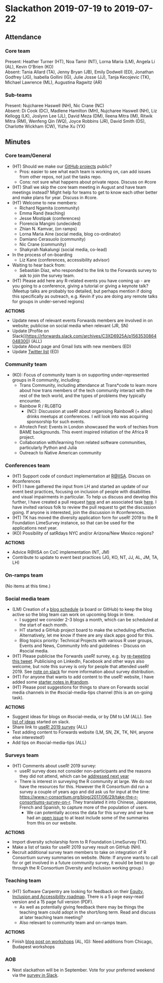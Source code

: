 # Slackathon 2019-07-19 to 2019-07-22

## Attendance

### Core team

Present: Heather Turner (HT), Noa Tamir (NT), Lorna Maria (LM), Angela Li (AL), Kevin O'Brien (KO)  
Absent: Tania Allard (TA), Jenny Bryan (JB), Emily Dodwell (ED), Jonathan Godfrey (JG), Isabella Gollini (IG), Julie Josse (JJ), Tanja Kecojevic (TK), Michael Lawrence (ML), Augustina Ragwitz (AR)

### Sub-teams

Present: Nujcharee Haswell (NH), Nic Crane (NC)  
Absent: Di Cook (DC), Madlene Hamilton (MH), Nujcharee Haswell (NH), Liz Kellogg (LK), Joslynn Lee (JL), David Meza (DM), Ileena Mitra (IM), Ritwik Mitra (RM), Wenfeng Qin (WQ), Joyce Robbins (JR), David Smith (DS), Charlotte Wickham (CW), Yizhe Xu (YX)

## Minutes

### Core team/General

- (HT) Should we make our [GitHub projects](https://github.com/orgs/forwards/projects) public? 
    - Pros: easier to see what each team is working on, can add issues from other repos, not just the tasks repo. 
    - Cons: not sure what happens about private repos. Discuss on #core
- (HT) Shall we skip the core team meeting in August and have team meetings instead? Might help for teams to get to know each other better and make plans for year. Discuss in #core.
- (HT) Welcome to new members: 
    - Richard Ngamita (community)
    - Emma Rand (teaching)
    - Jesse Mostipak (conferences)
    - Florencia Mangini (undecided)
    - Zhian N. Kamvar, (on ramps)
    - Lorna Maria Aine (social media, blog co-ordinator)
    - Damiano Cerasuolo (community)
    - Nic Crane (community)
    - Shakyrah Nakalungi (social media, co-lead)
- In the process of on-boarding
    - Liz Kane (conferences, accessibility advisor)
- Waiting to hear back from: 
    - Sebastián Díaz, who responded to the link to the Forwards survey to ask to join the survey team.
- (HT) Please add here any R-related events you have coming up - are you going to a conference, giving a tutorial or giving a keynote talk? (Meetup talks are probably too detailed, but perhaps mention if doing this specifically as outreach, e.g. Kevin if you are doing any remote talks for groups in under-served regions)

**ACTIONS**
- Update news of relevant events Forwards members are involved in on website; publicise on social media when relevant (JR, SN)
- Update [Profile on Slack[(https://rforwards.slack.com/archives/C3XD6925A/p1563530864048300) (ALL)
- Update About page and Gmail lists with new members (ED)
- Update [Twitter list](https://twitter.com/R_Forwards/lists/r-forwards-team-members/members?lang=en) (ED)

### Community team
- (KO): Focus of community team is on supporting under-represented groups in R community, including:
    - Trans Community, including attendance at Trans*code to learn more about how trans members of the tech community interact with the rest of the tech world, and the types of problems they typically encounter.
    - Rainbow R / RLGBTQ
        - (NC): Discussion at useR! about organising RainbowR (+ allies) drinks meetups at conferences. I will look into was acquiring sponsorship for such events.
    - Afrotech Fest: Events in London showcased the work of techies from BAME backgrounds. This event inspired initiation of the Africa R project.
    - Collaboration with/learning from related software communities, particularly Python and Julia
    - Outreach to Native American community

### Conferences team
- (HT) Support code of conduct implementation at [R@IISA](https://r-iisa2019.rbind.io/). Discuss on #conferences
- (HT) I have gathered the input from LH and started an update of our event best practices, focusing on inclusion of people with disabilities and visual impairments in particular. To help us discuss and develop this further, I have created a pull request [here](https://github.com/forwards/event_best_practices/pull/1) and an associated task [here](https://github.com/forwards/tasks/issues/50). I have invited various folk to review the pull request to get the discussion going. If anyone is interested, join the discussion in #conferences.
- (HT) TK has moved the diversity application form for useR! 2019 to the R Foundation LimeSurvey instance, so that can be used for the applications next year.
- (KO) Possibility of satRdays NYC and/or Arizona/New Mexico regions?

**ACTIONS**
- Advice R@IISA on CoC implementation (NT, JM)
- Contribute to update to event best practices (JG, KO, NT, JJ, AL, JM, TA, LH)

### On-ramps team
(No items at this time.)

### Social media team
- (LM) Creation of a [blog schedule](https://github.com/orgs/forwards/projects/11) (a board or GitHub) to keep the blog active so the blog team can work on upcoming blogs in time. 
    - I suggest we consider 2-3 blogs a month, which can be scheduled at the start of each month. 
    - HT started a GitHub project board to make the scheduling effective. Alternatively, let me know if there are any slack apps good for this.
    - Blog topics priority: Technical Projects with various R user groups, Events and News, Community Info and guidelines - Discuss on #social media.
- (HT) Please publicise the Forwards useR! survey, e.g. by [re-tweeting this tweet](https://twitter.com/UseR2019_Conf/status/1152194668953767936). Publicising on LinkedIn, Facebook and other ways also welcome, but note this survey is only for people that attended useR! 2019. See [note on slack](https://rforwards.slack.com/archives/C3WKN5S4Q/p1563538172013800) for more information about survey distribution.
- (HT) For anyone that wants to add content to the useR! website, I have added some [starter notes in #random](https://rforwards.slack.com/archives/C3Y1TCWKH/p1563635825002600).
- (HT) Please post suggestions for things to share on Forwards social media channels in the #social-media-tips channel (this is an on-going task).


**ACTIONS**
- Suggest ideas for blogs on #social-media, or by DM to LM (ALL). See [list of ideas](https://rforwards.slack.com/archives/C3WKN5S4Q/p1563631166019500) started on slack.
- Share link to [useR! 2019 survey](https://rfoundation.limequery.com/726913) (ALL)
- Test adding content to Forwards website (LM, SN, ZK, TK, NH, anyone else interested!)
- Add tips on #social-media-tips (ALL)

### Surveys team
- (HT) Comments about useR! 2019 survey:
    - useR! survey does not consider non-participants and the reasons they did not attend, which can be [addressed next year](https://github.com/forwards/tasks/issues/51)
    - There is interest in surveying the R community at large. We do not have the resources for this. However the R Consortium did run a survey a couple of years ago and did ask us for input at the time: https://www.r-consortium.org/blog/2017/06/29/take-the-r-consortiums-survey-on-r. They translated it into Chinese, Japanese, French and Spanish, to capture more of the population of users. 
        - We can potentially access the data for this survey and we have had an [open issue](https://github.com/forwards/tasks/issues/40) to at least include some of the summaries from this on our website.
        
**ACTIONS**
- Import diversity scholarship form to R Foundation LimeSurvey (TK).
- Make a list of tasks for useR! 2019 survey result on GitHub (NH).
- Recruit additional survey team members to take on integration of R Consortium survey summaries on website. (Note: If anyone wants to call for or get involved in a future community survey, it would be best to go through the R Consortium Diversity and Inclusion working group.)

### Teaching team

- (HT) Software Carpentry are looking for feedback on their [Equity, Inclusion and Accessibility roadmap](https://carpentries.org/blog/2019/06/eia-roadmap-release/). There is a 5 page easy-read version and a 15 page full version (PDF). 
    - As well as potentially giving feedback there may be things the teaching team could adopt in the short/long term. Read and discuss at later teaching team meeting? 
    - Also relevant to community team and on-ramps team.

**ACTIONS**
- Finish [blog post on workshops](https://github.com/forwards/tasks/issues/43) (AL, IG): Need additions from Chicago, Budapest workshops

### AOB
- Next slackathon will be in September.  Vote for your preferred weekend via the [survey in Slack](https://rforwards.slack.com/archives/C3XD6925A/p1565964945000300).
